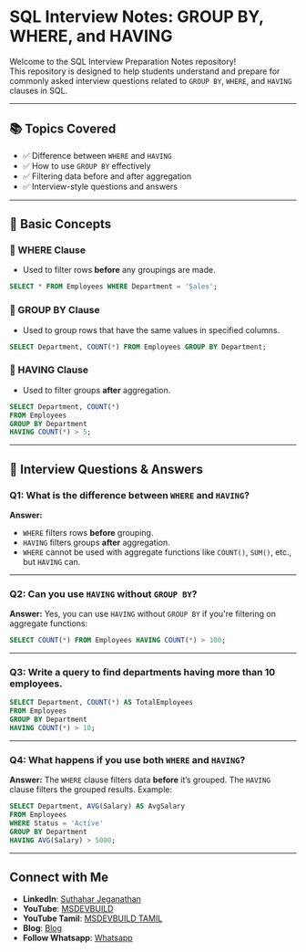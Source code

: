 
# SQL Interview Notes: GROUP BY, WHERE, and HAVING

Welcome to the SQL Interview Preparation Notes repository!  
This repository is designed to help students understand and prepare for commonly asked interview questions related to `GROUP BY`, `WHERE`, and `HAVING` clauses in SQL.

---

## 📚 Topics Covered

- ✅ Difference between `WHERE` and `HAVING`
- ✅ How to use `GROUP BY` effectively
- ✅ Filtering data before and after aggregation
- ✅ Interview-style questions and answers

---

## 📌 Basic Concepts

### 🔹 WHERE Clause
- Used to filter rows **before** any groupings are made.
```sql
SELECT * FROM Employees WHERE Department = 'Sales';
````

### 🔹 GROUP BY Clause

* Used to group rows that have the same values in specified columns.

```sql
SELECT Department, COUNT(*) FROM Employees GROUP BY Department;
```

### 🔹 HAVING Clause

* Used to filter groups **after** aggregation.

```sql
SELECT Department, COUNT(*) 
FROM Employees 
GROUP BY Department 
HAVING COUNT(*) > 5;
```

---

## 🧠 Interview Questions & Answers

### Q1: What is the difference between `WHERE` and `HAVING`?

**Answer:**

* `WHERE` filters rows **before** grouping.
* `HAVING` filters groups **after** aggregation.
* `WHERE` cannot be used with aggregate functions like `COUNT()`, `SUM()`, etc., but `HAVING` can.

---

### Q2: Can you use `HAVING` without `GROUP BY`?

**Answer:**
Yes, you can use `HAVING` without `GROUP BY` if you're filtering on aggregate functions:

```sql
SELECT COUNT(*) FROM Employees HAVING COUNT(*) > 100;
```

---

### Q3: Write a query to find departments having more than 10 employees.

```sql
SELECT Department, COUNT(*) AS TotalEmployees
FROM Employees
GROUP BY Department
HAVING COUNT(*) > 10;
```

---

### Q4: What happens if you use both `WHERE` and `HAVING`?

**Answer:**
The `WHERE` clause filters data **before** it’s grouped.
The `HAVING` clause filters the grouped results.
Example:

```sql
SELECT Department, AVG(Salary) AS AvgSalary
FROM Employees
WHERE Status = 'Active'
GROUP BY Department
HAVING AVG(Salary) > 5000;
```

---
 ## Connect with Me
- **LinkedIn**: [Suthahar Jeganathan](https://www.linkedin.com/in/jssuthahar/)
- **YouTube**: [MSDEVBUILD](https://www.youtube.com/@MSDEVBUILD)
- **YouTube Tamil**: [MSDEVBUILD TAMIL](https://www.youtube.com/@MSDEVBUILDTamil)
- **Blog**: [Blog](https://www.msdevbuild.com/)
- **Follow Whatsapp**: [Whatsapp](https://www.whatsapp.com/channel/0029Va5j2rHEFeXcTlUhQB0J)

